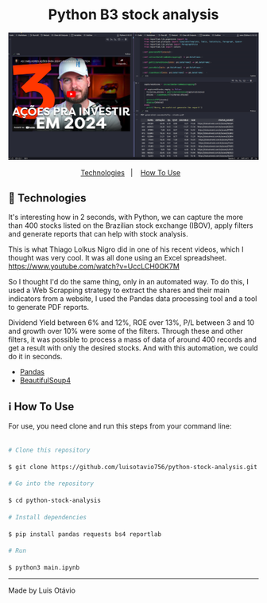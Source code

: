<h1  align="center">Python B3 stock analysis</h1>
<div align="center">
	<img src="/assets/banner.png" />
</div>
<p align="center">
    <a href="#rocket-technologies">Technologies</a>&nbsp;&nbsp;&nbsp;|&nbsp;&nbsp;&nbsp;
    <a href="#information_source-how-to-use">How To Use</a>&nbsp;&nbsp;&nbsp;
</p>

## :rocket: Technologies

It's interesting how in 2 seconds, with Python, we can capture the more than 400 stocks listed on the Brazilian stock exchange (IBOV), apply filters and generate reports that can help with stock analysis.

This is what Thiago Lolkus Nigro did in one of his recent videos, which I thought was very cool. It was all done using an Excel spreadsheet.
https://www.youtube.com/watch?v=UccLCH0OK7M

So I thought I'd do the same thing, only in an automated way. To do this, I used a Web Scrapping strategy to extract the shares and their main indicators from a website, I used the Pandas data processing tool and a tool to generate PDF reports.

Dividend Yield between 6% and 12%, ROE over 13%, P/L between 3 and 10 and growth over 10% were some of the filters. Through these and other filters, it was possible to process a mass of data of around 400 records and get a result with only the desired stocks. And with this automation, we could do it in seconds.

- [Pandas](https://pandas.pydata.org/)
- [BeautifulSoup4](https://pypi.org/project/beautifulsoup4/)

## :information_source: How To Use

For use, you need clone and run this steps from your command line:

```bash

# Clone this repository

$ git clone https://github.com/luisotavio756/python-stock-analysis.git

# Go into the repository

$ cd python-stock-analysis

# Install dependencies

$ pip install pandas requests bs4 reportlab

# Run

$ python3 main.ipynb

```

---

Made by Luis Otávio
